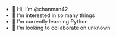 - 👋 Hi, I’m @chanman42
- 👀 I’m interested in so many things
- 🌱 I’m currently learning Python
- 💞️ I’m looking to collaborate on unknown

<!---
chanman42/chanman42 is a ✨ special ✨ repository because its `README.md` (this file) appears on your GitHub profile.
You can click the Preview link to take a look at your changes.
--->
